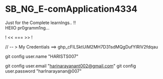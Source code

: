# SB_NG_E-comApplication4334
Just for the Complete learnIngs.. !!  
HEllO pr0gramm1ng...  

! << === >> !

// -- > My Credentials  ==>  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

git config user.name "HARISTS007"

git config user.email "harinarayanant002@gmail.com"
git config user.password "harInarayanan@007"